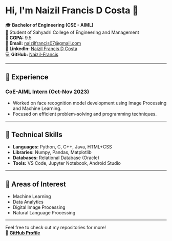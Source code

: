# Hi, I'm Naizil Francis D Costa 👋

🎓 **Bachelor of Engineering (CSE - AIML)**  
📍 Student of Sahyadri College of Engineering and Management  
🌟 **CGPA:** 9.5  
📧 **Email:** [naizilfrancis07@gmail.com](mailto:naizilfrancis07@gmail.com)  
🔗 **LinkedIn:** [Naizil Francis D Costa](https://www.linkedin.com/in/naizil-francis-d-costa)  
💻 **GitHub:** [Naizil-Francis](https://github.com/Naizil-Francis)

---

## 💼 Experience

### CoE-AIML Intern (Oct-Nov 2023)  
- Worked on face recognition model development using Image Processing and Machine Learning.  
- Focused on efficient problem-solving and programming techniques.

---


## 🔧 Technical Skills

- **Languages:** Python, C, C++, Java, HTML+CSS  
- **Libraries:** Numpy, Pandas, Matplotlib  
- **Databases:** Relational Database (Oracle)  
- **Tools:** VS Code, Jupyter Notebook, Android Studio

---

## 🌱 Areas of Interest

- Machine Learning  
- Data Analytics  
- Digital Image Processing  
- Natural Language Processing  

---

Feel free to check out my repositories for more!  
🚀 **[GitHub Profile](https://github.com/Naizil-Francis)**
